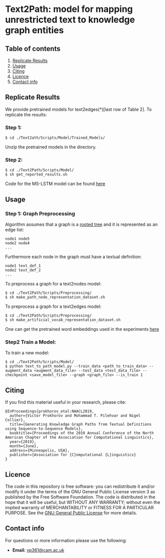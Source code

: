 # Text2Path: model for mapping  unrestricted text to knowledge graph entities

## Table of contents

1. [Replicate Results](#replicated-results)
2. [Usage](#usage)
3. [Citing](#citing)
4. [Licence](#licence)
5. [Contact info](#contact-info)

## Replicate Results

We provide pretrained models for text2edges(*)[last row of Table 2]. To replicate the results:

### Step 1:

```
$ cd ./Text2ath/Scripts/Model/Trained_Models/
```

Unzip the pretrained models in the directory.

### Step 2:

```
$ cd ./Text2Path/Scripts/Model/
$ sh get_reported_results.sh
```    

Code for the MS-LSTM model can be found [here](https://bitbucket.org/dimkart/ms-lstm/src/master/)

## Usage
### Step 1: Graph Preprocessing
Algorithm assumes that a graph is a [rooted tree](http://mathworld.wolfram.com/RootedTree.html) and it is represented as an edge list:

```
node1 node5
node2 node4
...
``` 
Furthermore each node in the graph must have a textual definition:

```
node1 text_def_1
node2 text_def_2
...
```

To preprocess a graph for a text2nodes model:

```
$ cd ./Text2Path/Scripts/Preprocessing/
$ sh make_path_node_representation_dataset.sh
```
To preprocess a graph for a text2edges model:

```
$ cd ./Text2Path/Scripts/Preprocessing/
$ sh make_artificial_vocab_representation_dataset.sh
```

One can get the pretrained word embeddings used in the experiments [here](https://github.com/commonsense/conceptnet-numberbatch)

### Step2 Train a Model:

To train a new model:

```
$ cd ./Text2Path/Scripts/Model/
$ python text_to_path_model.py --train_data <path_to_train_data> --augment_data <augment_data_file> --test_data <test_data_file> --checkpoint <save_model_file> --graph <graph_file> --is_train 1
```



## Citing

If you find this material useful in your research, please cite:

```
@InProceedings{prokhorov_etal:NAACL2019,
  author={Victor Prokhorov and Mohammad T. Pilehvar and Nigel Collier},
  title={Generating Knowledge Graph Paths from Textual Definitions using Sequence-to-Sequence Models},
  booktitle={Proceedings of the 2019 Annual Conference of the North American Chapter of the Association for Computational Linguistics},
  year={2019},
  month={June},
  address={Minneapolis, USA},
  publisher={Association for {C}omputational {L}inguistics}
}  
```

## Licence

The code in this repository is free software: you can redistribute it and/or modify it under the terms of the GNU General Public License version 3 as published by the Free Software Foundation. The code is distributed in the hope that it will be useful, but WITHOUT ANY WARRANTY; without even the implied warranty of MERCHANTABILITY or FITNESS FOR A PARTICULAR PURPOSE.  See the [GNU General Public License](https://www.gnu.org/licenses/gpl-3.0.en.html) for more details.


## Contact info

For questions or more information please use the following:
* **Email:** vp361@cam.ac.uk 

